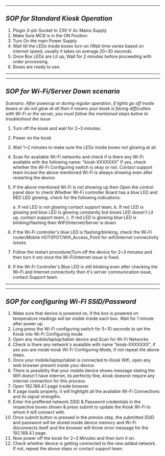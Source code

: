 ---------------------------------------------------------------------------------------------------------------------------------------------------------------
*SOP for Standard Kiosk Operation*
---------------------------------------------------------------------------------------------------------------------------------------------------------------
1. Plugin 3-pin Socket to 230-V Ac Mains Supply
2. Make Sure MCB is in the ON Position
3. Turn On the main Power Supply
4. Wait till the LEDs inside boxes turn on (Wait time varies based on internet speed, usually it takes on average 20~30 seconds.
5. Once Box LEDs are Lit up, Wait for 2 minutes before proceeding with order processing.
6. Boxes are ready to use.
---------------------------------------------------------------------------------------------------------------------------------------------------------------

---------------------------------------------------------------------------------------------------------------------------------------------------------------
*SOP for Wi-Fi/Server Down scenario*
---------------------------------------------------------------------------------------------------------------------------------------------------------------
 Scenario: _After powerup or during regular operation, if lights go off inside boxes or do not glow at all then it means your kiosk is facing difficulties with Wi-Fi or the server, you must follow the mentioned steps below to troubleshoot the issue_

1. Turn off the kiosk and wait for 2~3 minutes.
2. Power on the kiosk
3. Wait 1~2 minutes to make sure the LEDs inside boxes not glowing at all.
4. Scan for available Wi-Fi networks and check if is there any Wi-Fi available with the following name: "kiosk-XXXXXXX" If yes, check whether the Wi-Fi Configuring switch is okay or not. Contact support team incase the above mentioned Wi-Fi is always showing even after restarting the device.
5. If the above mentioned Wi-Fi is not showing up then Open the control panel door to check Whether Wi-Fi controller Board has a blue LED and RED LED glowing. check for the following indications:

	a. If red LED is not glowing contact support team, 
	b. If red LED is glowing and blue LED is glowing constantly but boxes LED doesn't Lit up, contact support team, 
	c. If red LED is glowing blue LED is blinking/flashing then WIFI/Internet/Server is down.

6. If the Wi-Fi controller's blue LED is flashing/blinking, check the Wi-Fi router/Mobile HOTSPOT/Wifi_Access_Point for wifi/Internet connectivity issues.

7. Follow the restart procedure(Turn off the device for 2~3 minutes and then turn it on) once the Wi-Fi/Internet issue is fixed.

8. If the Wi-Fi Controller's Blue LED is still blinking even after checking the Wi-Fi and Internet connectivity then it's server communication  issue, contact Support team.
---------------------------------------------------------------------------------------------------------------------------------------------------------------

---------------------------------------------------------------------------------------------------------------------------------------------------------------
*SOP for configuring Wi-FI SSID/Password*
---------------------------------------------------------------------------------------------------------------------------------------------------------------
1. Make sure that device is powered on, if the box is powered on temperature readings will be visible inside each box. Wait for 1 minute after power up.
2. Long press the Wi-Fi configuring switch for 5~10 seconds to set the Kiosk into Wi-Fi Configuring mode.
3. Open any mobile/laptop/tablet device and Scan for Wi-Fi Networks
4. Check is there any network's avaialble with name "kiosk-XXXXXXX", if yes you are inside kiosk Wi-Fi Configuring Mode, if not repeat the above steps.
5. Once your mobile/laptop/tablet is connected to Kiosk Wifi, open any web browser present inside your device.
6. There is possiblity that your mobile device shows message stating the Wifi doesn't have internet, its perfectly fine, kiosk doesnot require any internet connection for this process.
7. Open 192.168.4.1 page inside browser
8. If page loads properly, it will highlight all the available Wi-Fi Connections and its signal strengths.
9. Enter the preffered network SSID & Password credentials in the respective boxes shown & press submit to update the Kiosk Wi-Fi to whom it will connect with.
10. Once submit button is pressed in the previos step, the submitted SSID and password will be stored inside device memory and Wi-Fi disconnects itself and the browser will throw error message for the 192.168.4.1 page.
11. Now power off the kiosk for 2~3 Minutes and then turn it on.
12. Check whether device is getting connected to the new added network. If not, repeat the above steps or contact support team.